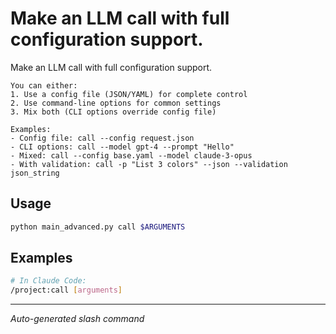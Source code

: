 # Make an LLM call with full configuration support.

Make an LLM call with full configuration support.
    
    You can either:
    1. Use a config file (JSON/YAML) for complete control
    2. Use command-line options for common settings
    3. Mix both (CLI options override config file)
    
    Examples:
    - Config file: call --config request.json
    - CLI options: call --model gpt-4 --prompt "Hello"
    - Mixed: call --config base.yaml --model claude-3-opus
    - With validation: call -p "List 3 colors" --json --validation json_string

## Usage

```bash
python main_advanced.py call $ARGUMENTS
```

## Examples

```bash
# In Claude Code:
/project:call [arguments]
```

---
*Auto-generated slash command*

